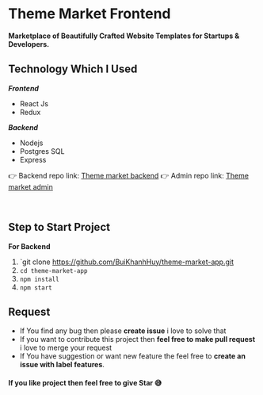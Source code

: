 # Theme Market Frontend

**Marketplace of Beautifully Crafted Website Templates for Startups & Developers.**


 ## Technology Which I Used

 ***Frontend***


 - React Js
 - Redux
 

  ***Backend***
   
 - Nodejs
 - Postgres SQL
 - Express
 
 👉 Backend repo link: [Theme market backend](https://github.com/BuiKhanhHuy/theme-market-api) 
 👉 Admin repo link: [Theme market admin](https://github.com/BuiKhanhHuy/theme-market-app-admin) 

 


<br />

 ## Step to Start Project
 
 **For Backend**
 1. `git clone https://github.com/BuiKhanhHuy/theme-market-app.git
 2. `cd theme-market-app`
 3. `npm install`
 4. `npm start`
 
## Request

 - If You find any bug then please **create issue** i love to solve that
 - If you want to contribute this project then **feel free to make pull request** i love to merge your request
 - If You have suggestion or want new feature the feel free to **create an issue with label features**.


#### If you like project then feel free to give Star 😅
